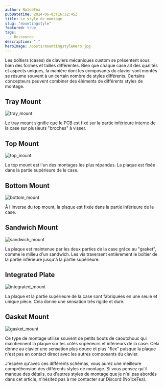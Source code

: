 ```yaml
---
author: No1ceTea
pubDatetime: 2024-06-03T16:32:45Z
title: Le style de montage
slug: "mountingstyle"
featured: true
tags:
  - Ressource
description: "."
heroImage: /posts/mountingstyleHero.jpg
---
```


Les boîtiers (cases) de claviers mécaniques custom se présentent sous bien des formes et tailles différentes. Bien que chaque case ait des qualités et aspects uniques, la manière dont les composants du clavier sont montés se résume souvent à un certain nombre de styles différents. Certains concepteurs peuvent combiner des éléments de différents styles de montage.

## Tray Mount

![tray_mount](/posts/tray_mount.jpg)

Le tray mount signifie que le PCB est fixé sur la partie inférieure interne de la case sur plusieurs "broches" à visser.

## Top Mount

![top_mount](/posts/top_mount.jpg)

Le top mount est l'un des montages les plus répandus. La plaque est fixée dans la partie supérieure de la case.

## Bottom Mount

![bottom_mount](/posts/bottom_mount.jpg)

À l'inverse du top mount, la plaque est fixée dans la partie inférieure de la case.

## Sandwich Mount

![sandwich_mount](/posts/sandwich_mount.jpg)

La plaque est maintenue par les deux parties de la case grâce au "gasket", comme le milieu d'un sandwich. Les vis traversent entièrement le boîtier de la partie inférieure jusqu'à la partie supérieure.

## Integrated Plate

![integrated_mount](/posts/integrated_mount.jpg)

La plaque et la partie supérieure de la case sont fabriquées en une seule et unique pièce. Cela donne une sensation très rigide et dure.

## Gasket Mount

![gasket_mount](/posts/gasket_mount.jpg)

Ce type de montage utilise souvent de petits bouts de caoutchouc qui maintiennent la plaque sur les côtés supérieurs et inférieurs de la case. Cela donne au clavier une sensation plus douce et plus "flex" puisque la plaque n'est pas en contact direct avec les autres composants du clavier.

J'espère qu'avec ces différents schémas, vous aurez une meilleure compréhension des différents styles de montage. Si vous pensez qu'il manque des détails, ou d'autres styles de montage que je n'ai pas abordés dans cet article, n'hésitez pas à me contacter sur Discord (No1ceTea).
